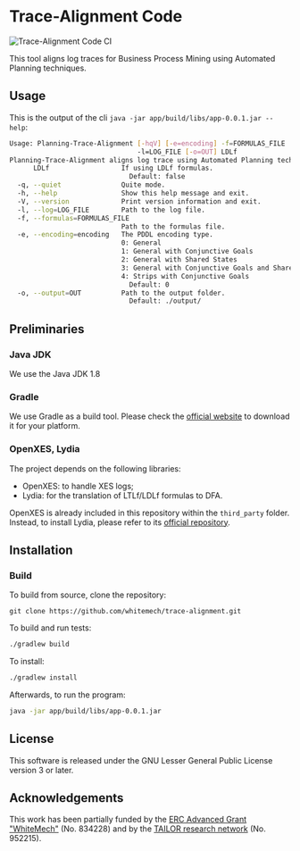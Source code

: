 # Trace-Alignment Code

![Trace-Alignment Code CI](https://github.com/fabio-patrizi/trace-alignment/workflows/Trace-Alignment%20Code%20CI/badge.svg)

This tool aligns log traces for Business Process Mining using Automated Planning techniques.

## Usage

This is the output of the cli `java -jar app/build/libs/app-0.0.1.jar --help`:

```bash
Usage: Planning-Trace-Alignment [-hqV] [-e=encoding] -f=FORMULAS_FILE
                                -l=LOG_FILE [-o=OUT] LDLf
Planning-Trace-Alignment aligns log trace using Automated Planning techniques.
      LDLf                  If using LDLf formulas.
                              Default: false
  -q, --quiet               Quite mode.
  -h, --help                Show this help message and exit.
  -V, --version             Print version information and exit.
  -l, --log=LOG_FILE        Path to the log file.
  -f, --formulas=FORMULAS_FILE
                            Path to the formulas file.
  -e, --encoding=encoding   The PDDL encoding type.
                            0: General
                            1: General with Conjunctive Goals
                            2: General with Shared States
                            3: General with Conjunctive Goals and Shared States
                            4: Strips with Conjunctive Goals
                              Default: 0
  -o, --output=OUT          Path to the output folder.
                              Default: ./output/
```

## Preliminaries

### Java JDK
We use the Java JDK 1.8

### Gradle
We use Gradle as a build tool. Please
check the [official website](https://gradle.org/)
to download it for your platform.

### OpenXES, Lydia 

The project depends on the following libraries:
- OpenXES: to handle XES logs;
- Lydia: for the translation of LTLf/LDLf formulas to DFA.

OpenXES is already included in this repository within the `third_party` folder.
Instead, to install Lydia, please refer to its [official repository](https://github.com/whitemech/lydia).

## Installation

### Build

To build from source, clone the repository:
```
git clone https://github.com/whitemech/trace-alignment.git
```

To build and run tests:

```bash
./gradlew build
```

To install:

```bash
./gradlew install
```

Afterwards, to run the program:
```bash
java -jar app/build/libs/app-0.0.1.jar
```

## License

This software is released under the GNU Lesser General Public License version 3 or later.

## Acknowledgements

This work has been partially funded by the [ERC Advanced Grant "WhiteMech"](whitemech.github.io/)
(No. 834228) and by the [TAILOR research network](https://tailor-network.eu/) (No. 952215).
